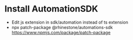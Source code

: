# Install AutomationSDK
- Edit  js extension in sdk/automation instead of ts extension
- npx patch-package @rhinestone/automations-sdk
https://www.npmjs.com/package/patch-package